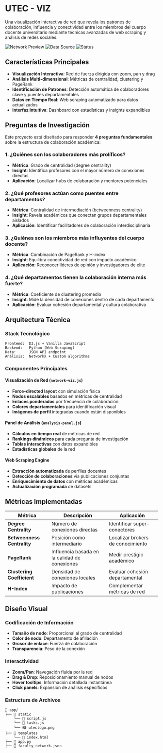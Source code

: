 # UTEC - VIZ

Una visualización interactiva de red que revela los patrones de colaboración, influencia y conectividad entre los miembros del cuerpo docente universitario mediante técnicas avanzadas de web scraping y análisis de redes sociales.

![Network Preview](https://img.shields.io/badge/D3.js-Interactive-orange) ![Data Source](https://img.shields.io/badge/Data-Web%20Scraped-blue) ![Status](https://img.shields.io/badge/Status-Active-green)

## Características Principales

- **Visualización Interactiva**: Red de fuerza dirigida con zoom, pan y drag
- **Análisis Multi-dimensional**: Métricas de centralidad, clustering y PageRank
- **Identificación de Patrones**: Detección automática de colaboradores clave y puentes departamentales
- **Datos en Tiempo Real**: Web scraping automatizado para datos actualizados
- **Interfaz Intuitiva**: Dashboard con estadísticas y insights expandibles

## Preguntas de Investigación

Este proyecto está diseñado para responder **4 preguntas fundamentales** sobre la estructura de colaboración académica:

### 1. **¿Quiénes son los colaboradores más prolíficos?**
- **Métrica**: Grado de centralidad (degree centrality)
- **Insight**: Identifica profesores con el mayor número de conexiones directas
- **Aplicación**: Localizar hubs de colaboración y mentores potenciales

### 2. **¿Qué profesores actúan como puentes entre departamentos?**
- **Métrica**: Centralidad de intermediación (betweenness centrality)
- **Insight**: Revela académicos que conectan grupos departamentales aislados
- **Aplicación**: Identificar facilitadores de colaboración interdisciplinaria

### 3. **¿Quiénes son los miembros más influyentes del cuerpo docente?**
- **Métrica**: Combinación de PageRank y H-index
- **Insight**: Equilibra conectividad de red con impacto académico
- **Aplicación**: Reconocer líderes de opinión y investigadores de elite

### 4. **¿Qué departamentos tienen la colaboración interna más fuerte?**
- **Métrica**: Coeficiente de clustering promedio
- **Insight**: Mide la densidad de conexiones dentro de cada departamento
- **Aplicación**: Evaluar cohesión departamental y cultura colaborativa

## Arquitectura Técnica

### Stack Tecnológico
```
Frontend:  D3.js + Vanilla JavaScript
Backend:   Python (Web Scraping)
Data:      JSON API endpoint
Análisis:  NetworkX + Custom algorithms
```

### Componentes Principales

#### **Visualización de Red** (`network-viz.js`)
- **Force-directed layout** con simulación física
- **Nodos escalables** basados en métricas de centralidad
- **Enlaces ponderados** por frecuencia de colaboración
- **Colores departamentales** para identificación visual
- **Imágenes de perfil** integradas cuando están disponibles

#### **Panel de Análisis** (`analysis-panel.js`)
- **Cálculos en tiempo real** de métricas de red
- **Rankings dinámicos** para cada pregunta de investigación
- **Tablas interactivas** con datos expandibles
- **Estadísticas globales** de la red

#### **Web Scraping Engine**
- **Extracción automatizada** de perfiles docentes
- **Detección de colaboraciones** via publicaciones conjuntas
- **Enriquecimiento de datos** con métricas académicas
- **Actualización programada** de datasets

## Métricas Implementadas

| Métrica | Descripción | Aplicación |
|---------|-------------|------------|
| **Degree Centrality** | Número de conexiones directas | Identificar super-conectores |
| **Betweenness Centrality** | Posición como intermediario | Localizar brokers de conocimiento |
| **PageRank** | Influencia basada en la calidad de conexiones | Medir prestigio académico |
| **Clustering Coefficient** | Densidad de conexiones locales | Evaluar cohesión departamental |
| **H-Index** | Impacto de publicaciones | Complementar métricas de red |

## Diseño Visual

### Codificación de Información
- **Tamaño de nodo**: Proporcional al grado de centralidad
- **Color de nodo**: Departamento de afiliación
- **Grosor de enlace**: Fuerza de colaboración
- **Transparencia**: Peso de la conexión

### Interactividad
- **Zoom/Pan**: Navegación fluida por la red
- **Drag & Drop**: Reposicionamiento manual de nodos
- **Hover tooltips**: Información detallada instantánea
- **Click panels**: Expansión de análisis específicos

### Estructura de Archivos
```
📁 app/
├── 📁 static
    └── 📄 script.js
    └── 📄 tasks.js 
    └── 🖼️ uteclogo.png
├── 📁 templates
    └── 📄 index.html
├── 📄 app.py
├── 📄 faculty_network.json
```
